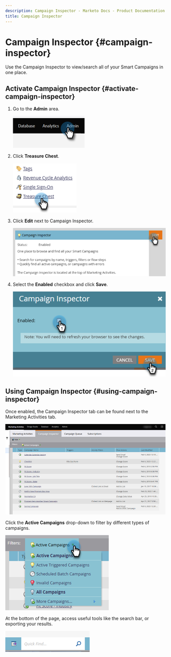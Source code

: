 ```yaml
---
description: Campaign Inspector - Marketo Docs - Product Documentation
title: Campaign Inspector
---
```

# Campaign Inspector {#campaign-inspector}

Use the Campaign Inspector to view/search all of your Smart Campaigns in one place.

## Activate Campaign Inspector {#activate-campaign-inspector}

1. Go to the **Admin** area.

   ![](assets/campaign-inspector-1.png)

1. Click **Treasure Chest**.

   ![](assets/campaign-inspector-2.png)

1. Click **Edit** next to Campaign Inspector.

   ![](assets/campaign-inspector-3.png)

1. Select the **Enabled** checkbox and click **Save**.

   ![](assets/campaign-inspector-4.png)

## Using Campaign Inspector {#using-campaign-inspector}

Once enabled, the Campaign Inspector tab can be found next to the Marketing Activities tab.

   ![](assets/campaign-inspector-5.png)

Click the **Active Campaigns** drop-down to filter by different types of campaigns.

   ![](assets/campaign-inspector-6.png)

At the bottom of the page, access useful tools like the search bar, or exporting your results.

   ![](assets/campaign-inspector-7.png)
